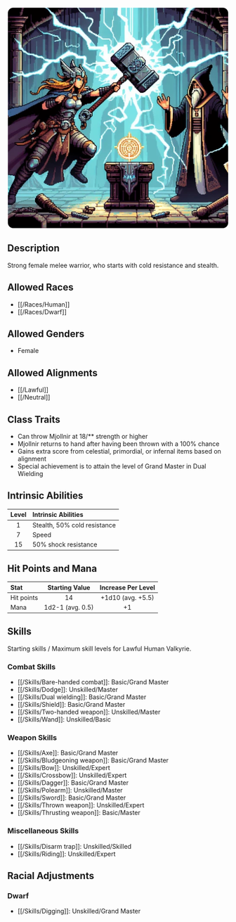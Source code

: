 ![Valkyrie](/uploads/Roles/Valkyrie/valkyrie.webp)

## Description

Strong female melee warrior, who starts with cold resistance and stealth.

## Allowed Races

- [[/Races/Human]]
- [[/Races/Dwarf]]

## Allowed Genders

- Female

## Allowed Alignments

- [[/Lawful]]
- [[/Neutral]]

## Class Traits

- Can throw Mjollnir at 18/** strength or higher
- Mjollnir returns to hand after having been thrown with a 100% chance
- Gains extra score from celestial, primordial, or infernal items based on alignment
- Special achievement is to attain the level of Grand Master in Dual Wielding

## Intrinsic Abilities

| Level | Intrinsic Abilities |
| :---: | :--------- |
| 1 | Stealth, 50% cold resistance |
| 7 | Speed |
| 15 | 50% shock resistance |

## Hit Points and Mana

| Stat | Starting Value | Increase Per Level |
| :--- | :------------: | :----------------: |
| Hit points | 14 | +1d10 (avg. +5.5) |
| Mana | 1d2-1 (avg. 0.5) | +1 |

## Skills

Starting skills / Maximum skill levels for Lawful Human Valkyrie. 

### Combat Skills 

- [[/Skills/Bare-handed combat]]: Basic/Grand Master
- [[/Skills/Dodge]]: Unskilled/Master
- [[/Skills/Dual wielding]]: Basic/Grand Master
- [[/Skills/Shield]]: Basic/Grand Master
- [[/Skills/Two-handed weapon]]: Unskilled/Master
- [[/Skills/Wand]]: Unskilled/Basic

### Weapon Skills 

- [[/Skills/Axe]]: Basic/Grand Master
- [[/Skills/Bludgeoning weapon]]: Basic/Grand Master
- [[/Skills/Bow]]: Unskilled/Expert 
- [[/Skills/Crossbow]]: Unskilled/Expert 
- [[/Skills/Dagger]]: Basic/Grand Master
- [[/Skills/Polearm]]: Unskilled/Master 
- [[/Skills/Sword]]: Basic/Grand Master
- [[/Skills/Thrown weapon]]: Unskilled/Expert 
- [[/Skills/Thrusting weapon]]: Basic/Master 

### Miscellaneous Skills 

- [[/Skills/Disarm trap]]: Unskilled/Skilled 
- [[/Skills/Riding]]: Unskilled/Expert

## Racial Adjustments

### Dwarf

- [[/Skills/Digging]]: Unskilled/Grand Master